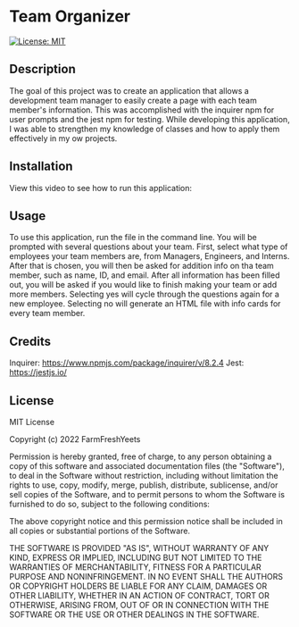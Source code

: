 # Team Organizer
[![License: MIT](https://img.shields.io/badge/License-MIT-yellow.svg)](https://opensource.org/licenses/MIT)
## Description 
The goal of this project was to create an application that allows a development team manager to easily create a page with each team member's information. This was accomplished with the inquirer npm for user prompts and the jest npm for testing. While developing this application, I was able to strengthen my knowledge of classes and how to apply them effectively in my ow projects.

## Installation
View this video to see how to run this application: 

## Usage
To use this application, run the file in the command line. You will be prompted with several questions about your team. First, select what type of employees your team members are, from Managers, Engineers, and Interns. After that is chosen, you will then be asked for addition info on tha team member, such as name, ID, and email. After all information has been filled out, you will be asked if you would like to finish making your team or add more members. Selecting yes will cycle through the questions again for a new employee. Selecting no will generate an HTML file with info cards for every team member.

## Credits
Inquirer: https://www.npmjs.com/package/inquirer/v/8.2.4
Jest: https://jestjs.io/

## License
MIT License

Copyright (c) 2022 FarmFreshYeets

Permission is hereby granted, free of charge, to any person obtaining a copy
of this software and associated documentation files (the "Software"), to deal
in the Software without restriction, including without limitation the rights
to use, copy, modify, merge, publish, distribute, sublicense, and/or sell
copies of the Software, and to permit persons to whom the Software is
furnished to do so, subject to the following conditions:

The above copyright notice and this permission notice shall be included in all
copies or substantial portions of the Software.

THE SOFTWARE IS PROVIDED "AS IS", WITHOUT WARRANTY OF ANY KIND, EXPRESS OR
IMPLIED, INCLUDING BUT NOT LIMITED TO THE WARRANTIES OF MERCHANTABILITY,
FITNESS FOR A PARTICULAR PURPOSE AND NONINFRINGEMENT. IN NO EVENT SHALL THE
AUTHORS OR COPYRIGHT HOLDERS BE LIABLE FOR ANY CLAIM, DAMAGES OR OTHER
LIABILITY, WHETHER IN AN ACTION OF CONTRACT, TORT OR OTHERWISE, ARISING FROM,
OUT OF OR IN CONNECTION WITH THE SOFTWARE OR THE USE OR OTHER DEALINGS IN THE
SOFTWARE.
